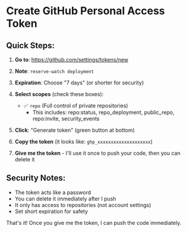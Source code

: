 # Create GitHub Personal Access Token

## Quick Steps:

1. **Go to**: https://github.com/settings/tokens/new

2. **Note**: `reserve-watch deployment`

3. **Expiration**: Choose "7 days" (or shorter for security)

4. **Select scopes** (check these boxes):
   - ✅ `repo` (Full control of private repositories)
     - This includes: repo:status, repo_deployment, public_repo, repo:invite, security_events

5. **Click**: "Generate token" (green button at bottom)

6. **Copy the token** (it looks like: `ghp_xxxxxxxxxxxxxxxxxxxx`)

7. **Give me the token** - I'll use it once to push your code, then you can delete it

## Security Notes:
- The token acts like a password
- You can delete it immediately after I push
- It only has access to repositories (not account settings)
- Set short expiration for safety

That's it! Once you give me the token, I can push the code immediately.

